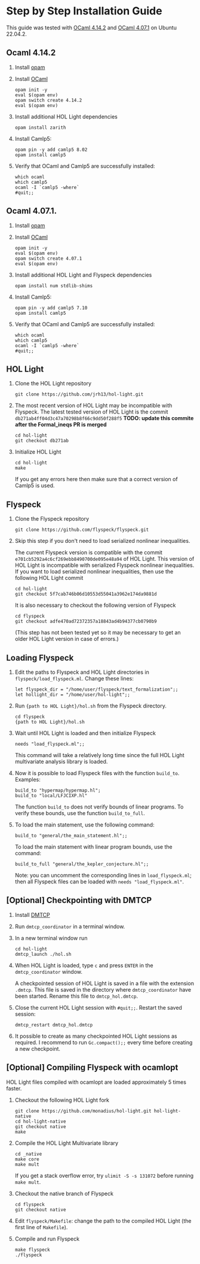 # Step by Step Installation Guide

This guide was tested with [OCaml 4.14.2](#ocaml-4142) and [OCaml 4.07.1](#ocaml-4071) on Ubuntu 22.04.2.

## Ocaml 4.14.2

1) Install [opam](https://ocaml.org/docs/installing-ocaml#1-install-opam)

2) Install [OCaml](https://ocaml.org/docs/installing-ocaml#installing-ocaml)

    ```
    opam init -y
    eval $(opam env)
    opam switch create 4.14.2
    eval $(opam env)
    ```

3) Install additional HOL Light dependencies

    ```
    opam install zarith
    ```

4) Install Camlp5:

    ```
    opam pin -y add camlp5 8.02
    opam install camlp5
    ```

5) Verify that OCaml and Camlp5 are successfully installed:

    ```
    which ocaml
    which camlp5
    ocaml -I `camlp5 -where`
    #quit;;
    ```

## Ocaml 4.07.1.

1) Install [opam](https://ocaml.org/docs/installing-ocaml#1-install-opam)

2) Install [OCaml](https://ocaml.org/docs/installing-ocaml#installing-ocaml)

    ```
    opam init -y
    eval $(opam env)
    opam switch create 4.07.1
    eval $(opam env)
    ```

3) Install additional HOL Light and Flyspeck dependencies

    ```
    opam install num stdlib-shims
    ```

4) Install Camlp5:

    ```
    opam pin -y add camlp5 7.10
    opam install camlp5
    ```

5) Verify that OCaml and Camlp5 are successfully installed:

    ```
    which ocaml
    which camlp5
    ocaml -I `camlp5 -where`
    #quit;;
    ```

## HOL Light

1) Clone the HOL Light repository

    ```
    git clone https://github.com/jrh13/hol-light.git
    ```

2) The most recent version of HOL Light may be incompatible with Flyspeck. 
   The latest tested version of HOL Light is the commit `db271ab4ff04d3c47a70298b8f66c9dd50f288f5`
   **TODO: update this commite after the Formal_ineqs PR is merged**

   ```
   cd hol-light
   git checkout db271ab
   ```

3) Initialize HOL Light

    ```
    cd hol-light
    make
    ```

    If you get any errors here then make sure that a correct version of Camlp5 is used.

## Flyspeck

1) Clone the Flyspeck repository

    ```
    git clone https://github.com/flyspeck/flyspeck.git
    ```

2) Skip this step if you don't need to load serialized nonlinear inequalities.

   The current Flyspeck version is compatible with the commit
   `e701cb5292a4c6cf269ebb8490700de095e48a94` of HOL Light.
   This version of HOL Light is incompatible with serialized Flyspeck nonlinear inequalities.
   If you want to load serialized nonlinear inequalities, then use the following HOL Light commit

   ```
   cd hol-light
   git checkout 5f7cab746b06d10553d55041a3962e174da9881d
   ```

   It is also necessary to checkout the following version of Flyspeck
   
   ```
   cd flyspeck
   git checkout adfe470ad72372357a18843ad4b94377cb0790b9
   ```

   (This step has not been tested yet so it may be necessary to get an older HOL Light version in case of errors.)

## Loading Flyspeck

1) Edit the paths to Flyspeck and HOL Light directories in `flyspeck/load_flyspeck.ml`.
   Change these lines:

    ```
    let flyspeck_dir = "/home/user/flyspeck/text_formalization";;
    let hollight_dir = "/home/user/hol-light";;
    ```

2) Run `{path to HOL Light}/hol.sh` from the Flyspeck directory.

    ```
    cd flyspeck
    {path to HOL Light}/hol.sh
    ```

3) Wait until HOL Light is loaded and then initialize Flyspeck

    ```
    needs "load_flyspeck.ml";;
    ```

    This command will take a relatively long time since the full 
    HOL Light multivariate analysis library is loaded.

4) Now it is possible to load Flyspeck files with the function `build_to`.
   Examples:

   ```
   build_to "hypermap/hypermap.hl";  
   build_to "local/LFJCIXP.hl"
   ```

   The function `build_to` does not verify bounds of linear programs. 
   To verify these bounds, use the function `build_to_full`.

5) To load the main statement, use the following command:

    ```
    build_to "general/the_main_statement.hl";;
    ```

   To load the main statement with linear program bounds, use the command:

    ```
    build_to_full "general/the_kepler_conjecture.hl";;
    ```

   Note: you can uncomment the corresponding lines in `load_flyspeck.ml`; then
   all Flyspeck files can be loaded with `needs "load_flyspeck.ml"`.

## [Optional] Checkpointing with DMTCP

1) Install [DMTCP](https://github.com/dmtcp/dmtcp/blob/master/INSTALL.md)

2) Run `dmtcp_coordinator` in a terminal window.

3) In a new terminal window run 

    ```
    cd hol-light
    dmtcp_launch ./hol.sh
    ```

4) When HOL Light is loaded, type `c` and press `ENTER` in the `dmtcp_coordinator` window.

   A checkpointed session of HOL Light is saved in a file with the extension `.dmtcp`.
   This file is saved in the directory where `dmtcp_coordinator` have been started.
   Rename this file to `dmtcp_hol.dmtcp`.

5) Close the current HOL Light session with `#quit;;`. Restart the saved session:

    ```
    dmtcp_restart dmtcp_hol.dmtcp
    ```

6) It possible to create as many checkpointed HOL Light sessions as required. 
   I recommend to run `Gc.compact();;` every time before creating a new checkpoint.

## [Optional] Compiling Flyspeck with ocamlopt

HOL Light files compiled with ocamlopt are loaded approximately 5 times faster.

1) Checkout the following HOL Light fork

    ```
    git clone https://github.com/monadius/hol-light.git hol-light-native
    cd hol-light-native
    git checkout native
    make
    ```

2) Compile the HOL Light Multivariate library

    ```
    cd _native
    make core
    make mult
    ```

    If you get a stack overflow error, try `ulimit -S -s 131072` before running `make mult`.

3) Checkout the native branch of Flyspeck

    ```
    cd flyspeck
    git checkout native
    ```

4) Edit `flyspeck/Makefile`: change the path to the compiled HOL Light (the first line of `Makefile`).

5) Compile and run Flyspeck

    ```
    make flyspeck
    ./flyspeck
    ```